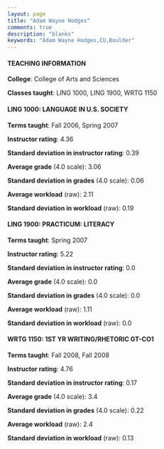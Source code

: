 ```yaml
---
layout: page
title: "Adam Wayne Hodges" 
comments: true
description: "blanks"
keywords: "Adam Wayne Hodges,CU,Boulder"
---
```

<head>
<script src="https://ajax.googleapis.com/ajax/libs/jquery/2.1.3/jquery.min.js"></script>
<script src="https://dl.dropboxusercontent.com/s/pc42nxpaw1ea4o9/highcharts.js?dl=0"></script>
<!-- <script src="../assets/js/highcharts.js"></script> -->
<style type="text/css">@font-face {
	font-family: "Bebas Neue";
	src: url(https://www.filehosting.org/file/details/544349/BebasNeue Regular.otf) format("opentype");
	}
	h1.Bebas { 
		font-family: "Bebas Neue", Verdana, Tahoma;
	}
</style>
</head>
	   
#### TEACHING INFORMATION

**College**: College of Arts and Sciences

**Classes taught**: LING 1000, LING 1900, WRTG 1150

#### LING 1000: LANGUAGE IN U.S. SOCIETY

**Terms taught**: Fall 2006, Spring 2007

**Instructor rating**: 4.36

**Standard deviation in instructor rating**: 0.39

**Average grade** (4.0 scale): 3.06

**Standard deviation in grades** (4.0 scale): 0.06

**Average workload** (raw): 2.11

**Standard deviation in workload** (raw): 0.19

#### LING 1900: PRACTICUM: LITERACY

**Terms taught**: Spring 2007

**Instructor rating**: 5.22

**Standard deviation in instructor rating**: 0.0

**Average grade** (4.0 scale): 0.0

**Standard deviation in grades** (4.0 scale): 0.0

**Average workload** (raw): 1.11

**Standard deviation in workload** (raw): 0.0

#### WRTG 1150: 1ST YR WRITING/RHETORIC GT-CO1

**Terms taught**: Fall 2008, Fall 2008

**Instructor rating**: 4.76

**Standard deviation in instructor rating**: 0.17

**Average grade** (4.0 scale): 3.4

**Standard deviation in grades** (4.0 scale): 0.22

**Average workload** (raw): 2.4

**Standard deviation in workload** (raw): 0.13

